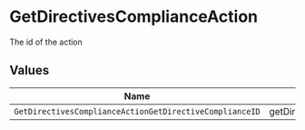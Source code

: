 # GetDirectivesComplianceAction

The id of the action


## Values

| Name                                                    | Value                                                   |
| ------------------------------------------------------- | ------------------------------------------------------- |
| `GetDirectivesComplianceActionGetDirectiveComplianceID` | getDirectiveComplianceId                                |